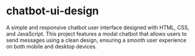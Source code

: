 # chatbot-ui-design
A simple and responsive chatbot user interface designed with HTML, CSS, and JavaScript. This project features a modal chatbot that allows users to send messages using a clean design, ensuring a smooth user experience on both mobile and desktop devices.
